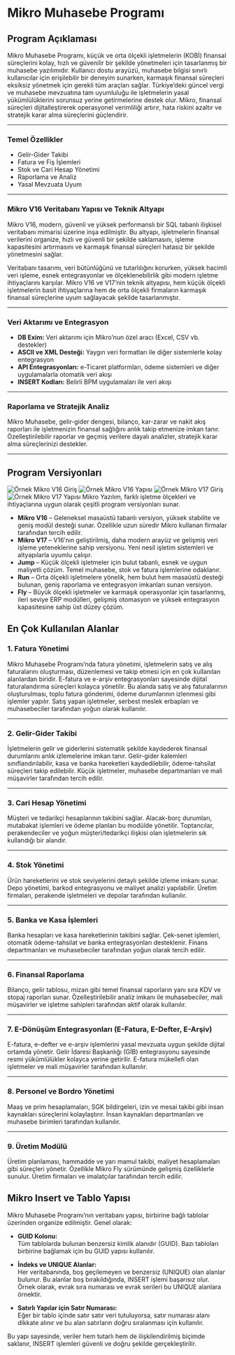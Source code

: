 # Mikro Muhasebe Programı

## Program Açıklaması

Mikro Muhasebe Programı, küçük ve orta ölçekli işletmelerin (KOBİ) finansal süreçlerini kolay, hızlı ve güvenilir bir şekilde yönetmeleri için tasarlanmış bir muhasebe yazılımıdır. Kullanıcı dostu arayüzü, muhasebe bilgisi sınırlı kullanıcılar için erişilebilir bir deneyim sunarken, karmaşık finansal süreçleri eksiksiz yönetmek için gerekli tüm araçları sağlar. Türkiye’deki güncel vergi ve muhasebe mevzuatına tam uyumluluğu ile işletmelerin yasal yükümlülüklerini sorunsuz yerine getirmelerine destek olur. Mikro, finansal süreçleri dijitalleştirerek operasyonel verimliliği artırır, hata riskini azaltır ve stratejik karar alma süreçlerini güçlendirir.

---

### Temel Özellikler

- Gelir-Gider Takibi  
- Fatura ve Fiş İşlemleri  
- Stok ve Cari Hesap Yönetimi  
- Raporlama ve Analiz  
- Yasal Mevzuata Uyum  

---

### Mikro V16 Veritabanı Yapısı ve Teknik Altyapı

Mikro V16, modern, güvenli ve yüksek performanslı bir SQL tabanlı ilişkisel veritabanı mimarisi üzerine inşa edilmiştir. Bu altyapı, işletmelerin finansal verilerini organize, hızlı ve güvenli bir şekilde saklamasını, işleme kapasitesini artırmasını ve karmaşık finansal süreçleri hatasız bir şekilde yönetmesini sağlar.

Veritabanı tasarımı, veri bütünlüğünü ve tutarlılığını korurken, yüksek hacimli veri işleme, esnek entegrasyonlar ve ölçeklenebilirlik gibi modern işletme ihtiyaçlarını karşılar. Mikro V16 ve V17’nin teknik altyapısı, hem küçük ölçekli işletmelerin basit ihtiyaçlarına hem de orta ölçekli firmaların karmaşık finansal süreçlerine uyum sağlayacak şekilde tasarlanmıştır.

---

### Veri Aktarımı ve Entegrasyon

- **DB Exim:** Veri aktarımı için Mikro’nun özel aracı (Excel, CSV vb. destekler)  
- **ASCII ve XML Desteği:** Yaygın veri formatları ile diğer sistemlerle kolay entegrasyon  
- **API Entegrasyonları:** e-Ticaret platformları, ödeme sistemleri ve diğer uygulamalarla otomatik veri akışı  
- **INSERT Kodları:** Belirli BPM uygulamaları ile veri akışı  

---

### Raporlama ve Stratejik Analiz

Mikro Muhasebe, gelir-gider dengesi, bilanço, kar-zarar ve nakit akış raporları ile işletmenizin finansal sağlığını anlık takip etmenize imkan tanır. Özelleştirilebilir raporlar ve geçmiş verilere dayalı analizler, stratejik karar alma süreçlerinizi destekler.

---

## Program Versiyonları
![Örnek Mikro V16 Giriş](assets/ornV16GIRIS.png)
![Örnek Mikro V16 Yapısı](assets/v16ekran.png)
![Örnek Mikro V17 Giriş](assets/ornV17GIRIS.png)
![Örnek Mikro V17 Yapısı](assets/v17ekran.png)
Mikro Yazılım, farklı işletme ölçekleri ve ihtiyaçlarına uygun olarak çeşitli program versiyonları sunar.

- **Mikro V16** – Geleneksel masaüstü tabanlı versiyon, yüksek stabilite ve geniş modül desteği sunar. Özellikle uzun süredir Mikro kullanan firmalar tarafından tercih edilir.  
- **Mikro V17** – V16’nın geliştirilmiş, daha modern arayüz ve gelişmiş veri işleme yeteneklerine sahip versiyonu. Yeni nesil işletim sistemleri ve altyapılarla uyumlu çalışır.  
- **Jump** – Küçük ölçekli işletmeler için bulut tabanlı, esnek ve uygun maliyetli çözüm. Temel muhasebe, stok ve fatura işlemlerine odaklanır.  
- **Run** – Orta ölçekli işletmelere yönelik, hem bulut hem masaüstü desteği bulunan, geniş raporlama ve entegrasyon imkanları sunan versiyon.  
- **Fly** – Büyük ölçekli işletmeler ve karmaşık operasyonlar için tasarlanmış, ileri seviye ERP modülleri, gelişmiş otomasyon ve yüksek entegrasyon kapasitesine sahip üst düzey çözüm.

## En Çok Kullanılan Alanlar

### 1. Fatura Yönetimi
Mikro Muhasebe Programı’nda fatura yönetimi, işletmelerin satış ve alış faturalarını oluşturması, düzenlemesi ve takip etmesi için en çok kullanılan alanlardan biridir. E-fatura ve e-arşiv entegrasyonları sayesinde dijital faturalandırma süreçleri kolayca yönetilir. Bu alanda satış ve alış faturalarının oluşturulması, toplu fatura gönderimi, ödeme durumlarının izlenmesi gibi işlemler yapılır. Satış yapan işletmeler, serbest meslek erbapları ve muhasebeciler tarafından yoğun olarak kullanılır.

---

### 2. Gelir-Gider Takibi
İşletmelerin gelir ve giderlerini sistematik şekilde kaydederek finansal durumlarını anlık izlemelerine imkan tanır. Gelir-gider kalemleri sınıflandırılabilir, kasa ve banka hareketleri kaydedilebilir, ödeme-tahsilat süreçleri takip edilebilir. Küçük işletmeler, muhasebe departmanları ve mali müşavirler tarafından tercih edilir.

---

### 3. Cari Hesap Yönetimi
Müşteri ve tedarikçi hesaplarının takibini sağlar. Alacak-borç durumları, mutabakat işlemleri ve ödeme planları bu modülde yönetilir. Toptancılar, perakendeciler ve yoğun müşteri/tedarikçi ilişkisi olan işletmelerin sık kullandığı bir alandır.

---

### 4. Stok Yönetimi
Ürün hareketlerini ve stok seviyelerini detaylı şekilde izleme imkanı sunar. Depo yönetimi, barkod entegrasyonu ve maliyet analizi yapılabilir. Üretim firmaları, perakende işletmeleri ve depolar tarafından kullanılır.

---

### 5. Banka ve Kasa İşlemleri
Banka hesapları ve kasa hareketlerinin takibini sağlar. Çek-senet işlemleri, otomatik ödeme-tahsilat ve banka entegrasyonları desteklenir. Finans departmanları ve muhasebeciler tarafından yoğun olarak tercih edilir.

---

### 6. Finansal Raporlama
Bilanço, gelir tablosu, mizan gibi temel finansal raporların yanı sıra KDV ve stopaj raporları sunar. Özelleştirilebilir analiz imkanı ile muhasebeciler, mali müşavirler ve işletme sahipleri tarafından aktif olarak kullanılır.

---

### 7. E-Dönüşüm Entegrasyonları (E-Fatura, E-Defter, E-Arşiv)
E-fatura, e-defter ve e-arşiv işlemlerini yasal mevzuata uygun şekilde dijital ortamda yönetir. Gelir İdaresi Başkanlığı (GİB) entegrasyonu sayesinde resmi yükümlülükler kolayca yerine getirilir. E-fatura mükellefi olan işletmeler ve mali müşavirler tarafından kullanılır.

---

### 8. Personel ve Bordro Yönetimi
Maaş ve prim hesaplamaları, SGK bildirgeleri, izin ve mesai takibi gibi insan kaynakları süreçlerini kolaylaştırır. İnsan kaynakları departmanları ve muhasebe birimleri tarafından kullanılır.

---

### 9. Üretim Modülü
Üretim planlaması, hammadde ve yarı mamul takibi, maliyet hesaplamaları gibi süreçleri yönetir. Özellikle Mikro Fly sürümünde gelişmiş özelliklerle sunulur. Üretim firmaları ve imalatçılar tarafından tercih edilir.

## Mikro Insert ve Tablo Yapısı

Mikro Muhasebe Programı’nın veritabanı yapısı, birbirine bağlı tablolar üzerinden organize edilmiştir. Genel olarak:  

- **GUID Kolonu:**  
  Tüm tablolarda bulunan benzersiz kimlik alanıdır (GUID). Bazı tabloları birbirine bağlamak için bu GUID yapısı kullanılır.  

- **İndeks ve UNIQUE Alanlar:**  
  Her veritabanında, boş geçilemeyen ve benzersiz (UNIQUE) olan alanlar bulunur. Bu alanlar boş bırakıldığında, INSERT işlemi başarısız olur.  
  Örnek olarak, evrak sıra numarası ve evrak serileri bu UNIQUE alanlara örnektir.  

- **Satırlı Yapılar için Satır Numarası:**  
  Eğer bir tablo içinde satır satır veri tutuluyorsa, satır numarası alanı dikkate alınır ve bu alan satırların doğru sıralanması için kullanılır.  

Bu yapı sayesinde, veriler hem tutarlı hem de ilişkilendirilmiş biçimde saklanır, INSERT işlemleri güvenli ve doğru şekilde gerçekleştirilir.  
